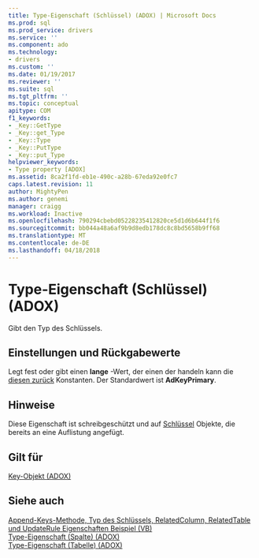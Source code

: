 ```yaml
---
title: Type-Eigenschaft (Schlüssel) (ADOX) | Microsoft Docs
ms.prod: sql
ms.prod_service: drivers
ms.service: ''
ms.component: ado
ms.technology:
- drivers
ms.custom: ''
ms.date: 01/19/2017
ms.reviewer: ''
ms.suite: sql
ms.tgt_pltfrm: ''
ms.topic: conceptual
apitype: COM
f1_keywords:
- _Key::GetType
- _Key::get_Type
- _Key::Type
- _Key::PutType
- _Key::put_Type
helpviewer_keywords:
- Type property [ADOX]
ms.assetid: 8ca2f1fd-eb1e-490c-a28b-67eda92e0fc7
caps.latest.revision: 11
author: MightyPen
ms.author: genemi
manager: craigg
ms.workload: Inactive
ms.openlocfilehash: 790294cbebd05228235412820ce5d1d6b644f1f6
ms.sourcegitcommit: bb044a48a6af9b9d8edb178dc8c8bd5658b9ff68
ms.translationtype: MT
ms.contentlocale: de-DE
ms.lasthandoff: 04/18/2018
---
```

# <a name="type-property-key-adox"></a>Type-Eigenschaft (Schlüssel) (ADOX)
Gibt den Typ des Schlüssels.  
  
## <a name="settings-and-return-values"></a>Einstellungen und Rückgabewerte  
 Legt fest oder gibt einen **lange** -Wert, der einen der handeln kann die [diesen zurück](../../../ado/reference/adox-api/keytypeenum.md) Konstanten. Der Standardwert ist **AdKeyPrimary**.  
  
## <a name="remarks"></a>Hinweise  
 Diese Eigenschaft ist schreibgeschützt und auf [Schlüssel](../../../ado/reference/adox-api/key-object-adox.md) Objekte, die bereits an eine Auflistung angefügt.  
  
## <a name="applies-to"></a>Gilt für  
 [Key-Objekt (ADOX)](../../../ado/reference/adox-api/key-object-adox.md)  
  
## <a name="see-also"></a>Siehe auch  
 [Append-Keys-Methode, Typ des Schlüssels, RelatedColumn, RelatedTable und UpdateRule Eigenschaften Beispiel (VB)](../../../ado/reference/adox-api/keys-append-method-key-type-relatedcolumn-relatedtable-example-vb.md)   
 [Type-Eigenschaft (Spalte) (ADOX)](../../../ado/reference/adox-api/type-property-column-adox.md)   
 [Type-Eigenschaft (Tabelle) (ADOX)](../../../ado/reference/adox-api/type-property-table-adox.md)
